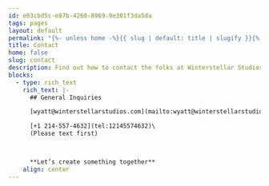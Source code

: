 ```yaml
---
id: e03cbd5c-e87b-4260-8969-9e301f3da5da
tags: pages
layout: default
permalink: "{%- unless home -%}{{ slug | default: title | slugify }}{%- endunless -%}/"
title: Contact
home: false
slug: contact
description: Find out how to contact the folks at Winterstellar Studios
blocks:
  - type: rich_text
    rich_text: |-
      ## General Inquiries

      [wyatt@winterstellarstudios.com](mailto:wyatt@winterstellarstudios.com)

      [+1 214-557-4632](tel:12145574632)\
      (Please text first)



      **Let’s create something together**
    align: center
---
```

